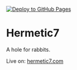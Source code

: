 [![Deploy to GitHub Pages](https://github.com/coenmooij/hermetic7/actions/workflows/github-pages.yml/badge.svg?branch=main)](https://github.com/coenmooij/hermetic7/actions/workflows/github-pages.yml)

# Hermetic7
A hole for rabbits.

Live on: [hermetic7.com](https://hermetic7.com/)
